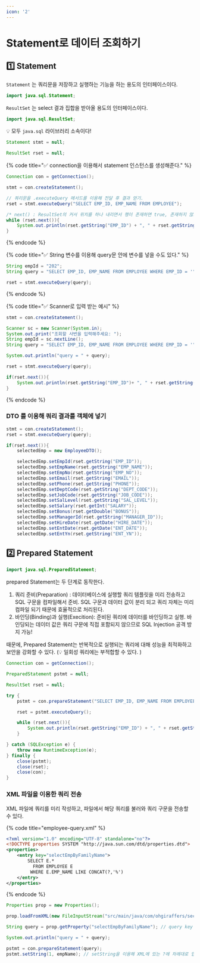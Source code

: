```yaml
---
icon: '2'
---
```


# Statement로 데이터 조회하기

## 1️⃣ Statement

`Statement` 는 쿼리문을 저장하고 실행하는 기능을 하는 용도의 인터페이스이다.

```java
import java.sql.Statement;
```

`ResultSet` 는 select 결과 집합을 받아올 용도의 인터페이스이다.

```java
import java.sql.ResultSet;
```

💡 모두 `java.sql` 라이브러리 소속이다!

```java
Statement stmt = null;

ResultSet rset = null;
```

{% code title="✅ connection을 이용해서 statement 인스턴스를 생성해준다." %}
```java
Connection con = getConnection();

stmt = con.createStatement();

// 쿼리문을 .executeQuery 메서드를 이용해 전달 후 결과 얻기.
rset = stmt.executeQuery("SELECT EMP_ID, EMP_NAME FROM EMPLOYEE");

/* next() : ResultSet의 커서 위치를 하나 내리면서 행이 존재하면 true, 존재하지 않으면 false를 반환*/
while (rset.next()){
    System.out.println(rset.getString("EMP_ID") + ", " + rset.getString("EMP_NAME"));
}
```
{% endcode %}

{% code title="✅ String 변수를 이용해 query문 안에 변수를 넣을 수도 있다." %}
```java
String empId = "202";
String query = "SELECT EMP_ID, EMP_NAME FROM EMPLOYEE WHERE EMP_ID = '" + empId + "'";

rset = stmt.executeQuery(query);
```
{% endcode %}

{% code title="✅ Scanner로 입력 받는 예시" %}
```java
stmt = con.createStatement();

Scanner sc = new Scanner(System.in);
System.out.print("조회할 사번을 입력해주세요: ");
String empId = sc.nextLine();
String query = "SELECT EMP_ID, EMP_NAME FROM EMPLOYEE WHERE EMP_ID = '" + empId + "'";

System.out.println("query = " + query);

rset = stmt.executeQuery(query);

if(rset.next()){
    System.out.println(rset.getString("EMP_ID")+ ", " + rset.getString("EMP_NAME"));
}
```
{% endcode %}

### DTO 를 이용해 쿼리 결과를 객체에 넣기

```java
stmt = con.createStatement();
rset = stmt.executeQuery(query);

if(rset.next()){
    selectedEmp = new EmployeeDTO();

    selectedEmp.setEmpId(rset.getString("EMP_ID"));
    selectedEmp.setEmpName(rset.getString("EMP_NAME"));
    selectedEmp.setEmpNo(rset.getString("EMP_NO"));
    selectedEmp.setEmail(rset.getString("EMAIL"));
    selectedEmp.setPhone(rset.getString("PHONE"));
    selectedEmp.setDeptCode(rset.getString("DEPT_CODE"));
    selectedEmp.setJobCode(rset.getString("JOB_CODE"));
    selectedEmp.setSalLevel(rset.getString("SAL_LEVEL"));
    selectedEmp.setSalary(rset.getInt("SALARY"));
    selectedEmp.setBonus(rset.getDouble("BONUS"));
    selectedEmp.setManagerId(rset.getString("MANAGER_ID"));
    selectedEmp.setHireDate(rset.getDate("HIRE_DATE"));
    selectedEmp.setEntDate(rset.getDate("ENT_DATE"));
    selectedEmp.setEntYn(rset.getString("ENT_YN"));
```

## 2️⃣ Prepared Statement

```java
import java.sql.PreparedStatement;
```

prepared Statement는 두 단계로 동작한다.

1. 쿼리 준비(Preparation) : 데이터베이스에 실행할 쿼리 템플릿을 미리 전송하고 SQL 구문을 컴파일해서 준비. SQL 구문과 데이터 값이 분리 되고 쿼리 자체는 미리 컴파일 되기 때문에 효율적으로 처리된다.
2. 바인딩(Binding)과 실행(Execition): 준비된 쿼리에 데이터를 바인딩하고 실행. 바인딩되는 데이터 값은 쿼리 구문에 직접 포함되지 않으므로 SQL Injection 공격 방지 가능!

때문에, Prepared Statement는 반복적으로 실행되는 쿼리에 대해 성능을 최적화하고 보안을 강화할 수 있다. (💡 일회성 쿼리에는 부적합할 수 있다. )

```java
Connection con = getConnection();

PreparedStatement pstmt = null;

ResultSet rset = null;

try {
    pstmt = con.prepareStatement("SELECT EMP_ID, EMP_NAME FROM EMPLOYEE");

    rset = pstmt.executeQuery();

    while (rset.next()){
        System.out.println(rset.getString("EMP_ID") + ", " + rset.getString("EMP_NAME"));
    }

} catch (SQLException e) {
    throw new RuntimeException(e);
} finally {
    close(pstmt);
    close(rset);
    close(con);
}
```

### XML 파일을 이용한 쿼리 전송

XML 파일에 쿼리를 미리 작성하고, 파일에서 해당 쿼리를 불러와 쿼리 구문을 전송할 수 있다.

{% code title="employee-query.xml" %}
```xml
<?xml version="1.0" encoding="UTF-8" standalone="no"?>
<!DOCTYPE properties SYSTEM "http://java.sun.com/dtd/properties.dtd">
<properties>
    <entry key="selectEmpByFamilyName">
        SELECT E.*
          FROM EMPLOYEE E
         WHERE E.EMP_NAME LIKE CONCAT(?,'%')
    </entry>
</properties>
```
{% endcode %}

```java
Properties prop = new Properties();

prop.loadFromXML(new FileInputStream("src/main/java/com/ohgiraffers/section02/preparedstatement/employee-query.xml"));

String query = prop.getProperty("selectEmpByFamilyName"); // query key name

System.out.println("query = " + query);

pstmt = con.prepareStatement(query);
pstmt.setString(1, empName); // setString을 이용해 XML에 있는 ?에 차례대로 입력 값을 넣어줄 수 있다.
```

